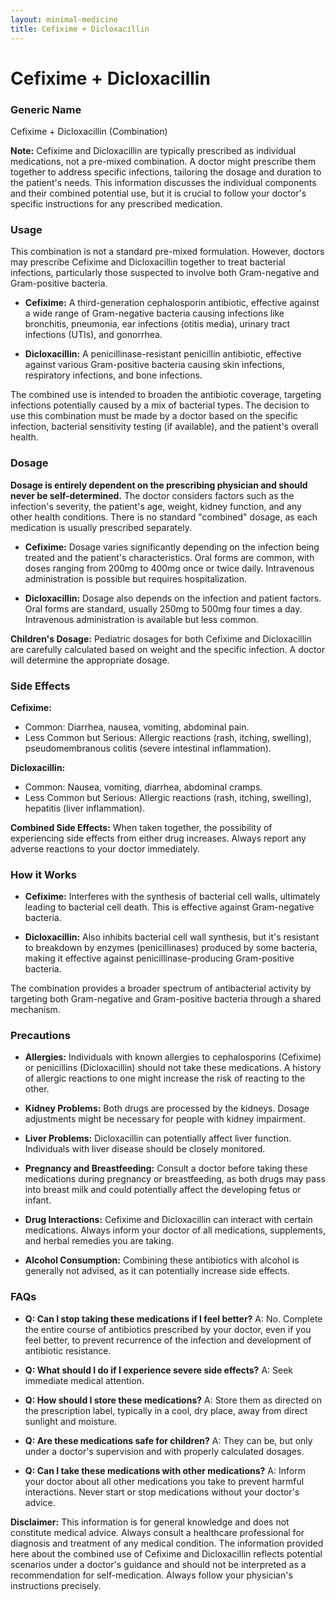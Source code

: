 ```yaml
---
layout: minimal-medicine
title: Cefixime + Dicloxacillin
---
```


# Cefixime + Dicloxacillin
### Generic Name
Cefixime + Dicloxacillin (Combination)

**Note:**  Cefixime and Dicloxacillin are typically prescribed as individual medications, not a pre-mixed combination.  A doctor might prescribe them together to address specific infections, tailoring the dosage and duration to the patient's needs. This information discusses the individual components and their combined potential use, but it is crucial to follow your doctor's specific instructions for any prescribed medication.


### Usage

This combination is not a standard pre-mixed formulation. However, doctors may prescribe Cefixime and Dicloxacillin together to treat bacterial infections, particularly those suspected to involve both Gram-negative and Gram-positive bacteria.

* **Cefixime:** A third-generation cephalosporin antibiotic, effective against a wide range of Gram-negative bacteria causing infections like bronchitis, pneumonia, ear infections (otitis media), urinary tract infections (UTIs), and gonorrhea.

* **Dicloxacillin:** A penicillinase-resistant penicillin antibiotic, effective against various Gram-positive bacteria causing skin infections, respiratory infections, and bone infections.


The combined use is intended to broaden the antibiotic coverage, targeting infections potentially caused by a mix of bacterial types.  The decision to use this combination must be made by a doctor based on the specific infection, bacterial sensitivity testing (if available), and the patient's overall health.


### Dosage

**Dosage is entirely dependent on the prescribing physician and should never be self-determined.**  The doctor considers factors such as the infection's severity, the patient's age, weight, kidney function, and any other health conditions. There is no standard "combined" dosage, as each medication is usually prescribed separately.

* **Cefixime:** Dosage varies significantly depending on the infection being treated and the patient's characteristics.  Oral forms are common, with doses ranging from 200mg to 400mg once or twice daily. Intravenous administration is possible but requires hospitalization.

* **Dicloxacillin:** Dosage also depends on the infection and patient factors.  Oral forms are standard, usually 250mg to 500mg four times a day. Intravenous administration is available but less common.


**Children's Dosage:**  Pediatric dosages for both Cefixime and Dicloxacillin are carefully calculated based on weight and the specific infection.  A doctor will determine the appropriate dosage.


### Side Effects

**Cefixime:**

* Common: Diarrhea, nausea, vomiting, abdominal pain.
* Less Common but Serious:  Allergic reactions (rash, itching, swelling), pseudomembranous colitis (severe intestinal inflammation).


**Dicloxacillin:**

* Common: Nausea, vomiting, diarrhea, abdominal cramps.
* Less Common but Serious: Allergic reactions (rash, itching, swelling),  hepatitis (liver inflammation).


**Combined Side Effects:**  When taken together, the possibility of experiencing side effects from either drug increases.  Always report any adverse reactions to your doctor immediately.


### How it Works

* **Cefixime:** Interferes with the synthesis of bacterial cell walls, ultimately leading to bacterial cell death.  This is effective against Gram-negative bacteria.

* **Dicloxacillin:**  Also inhibits bacterial cell wall synthesis, but it's resistant to breakdown by enzymes (penicillinases) produced by some bacteria, making it effective against penicillinase-producing Gram-positive bacteria.


The combination provides a broader spectrum of antibacterial activity by targeting both Gram-negative and Gram-positive bacteria through a shared mechanism.



### Precautions

* **Allergies:**  Individuals with known allergies to cephalosporins (Cefixime) or penicillins (Dicloxacillin) should not take these medications.  A history of allergic reactions to one might increase the risk of reacting to the other.

* **Kidney Problems:**  Both drugs are processed by the kidneys.  Dosage adjustments might be necessary for people with kidney impairment.

* **Liver Problems:**  Dicloxacillin can potentially affect liver function.  Individuals with liver disease should be closely monitored.

* **Pregnancy and Breastfeeding:**  Consult a doctor before taking these medications during pregnancy or breastfeeding, as both drugs may pass into breast milk and could potentially affect the developing fetus or infant.

* **Drug Interactions:**  Cefixime and Dicloxacillin can interact with certain medications. Always inform your doctor of all medications, supplements, and herbal remedies you are taking.

* **Alcohol Consumption:** Combining these antibiotics with alcohol is generally not advised, as it can potentially increase side effects.


### FAQs

* **Q: Can I stop taking these medications if I feel better?**  A: No.  Complete the entire course of antibiotics prescribed by your doctor, even if you feel better, to prevent recurrence of the infection and development of antibiotic resistance.

* **Q:  What should I do if I experience severe side effects?** A:  Seek immediate medical attention.

* **Q: How should I store these medications?** A: Store them as directed on the prescription label, typically in a cool, dry place, away from direct sunlight and moisture.

* **Q: Are these medications safe for children?** A:  They can be, but only under a doctor's supervision and with properly calculated dosages.

* **Q: Can I take these medications with other medications?** A:  Inform your doctor about all other medications you take to prevent harmful interactions.  Never start or stop medications without your doctor's advice.


**Disclaimer:** This information is for general knowledge and does not constitute medical advice.  Always consult a healthcare professional for diagnosis and treatment of any medical condition.  The information provided here about the combined use of Cefixime and Dicloxacillin reflects potential scenarios under a doctor's guidance and should not be interpreted as a recommendation for self-medication.  Always follow your physician's instructions precisely.
